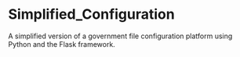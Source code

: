 # Simplified_Configuration
A simplified version of a government file configuration platform using Python and the Flask framework.
